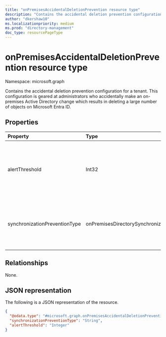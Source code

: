 ```yaml
---
title: "onPremisesAccidentalDeletionPrevention resource type"
description: "Contains the accidental deletion prevention configuration for a tenant."
author: "dkershaw10"
ms.localizationpriority: medium
ms.prod: "directory-management"
doc_type: resourcePageType
---
```


# onPremisesAccidentalDeletionPrevention resource type

Namespace: microsoft.graph

Contains the accidental deletion prevention configuration for a tenant. This configuration is geared at administrators who accidentally make an on-premises Active Directory change which results in deleting a large number of objects on Microsoft Entra ID.

## Properties

| Property                      | Type                                                     | Description                                                                                                                                             |
| :---------------------------- | :------------------------------------------------------- | :------------------------------------------------------------------------------------------------------------------------------------------------------ |
| alertThreshold                | Int32                                                    | Threshold value which triggers accidental deletion prevention. The threshold is either an absolute number of objects or a percentage number of objects. |
| synchronizationPreventionType | onPremisesDirectorySynchronizationDeletionPreventionType | The status of the accidental deletion prevention feature. The possible values are: `disabled`, `enabledForCount`, `enabledForPercentage`, `unknownFutureValue`.               |

## Relationships

None.

## JSON representation

The following is a JSON representation of the resource.
<!-- {
  "blockType": "resource",
  "@odata.type": "microsoft.graph.onPremisesAccidentalDeletionPrevention"
}
-->
``` json
{
  "@odata.type": "#microsoft.graph.onPremisesAccidentalDeletionPrevention",
  "synchronizationPreventionType": "String",
  "alertThreshold": "Integer"
}
```
